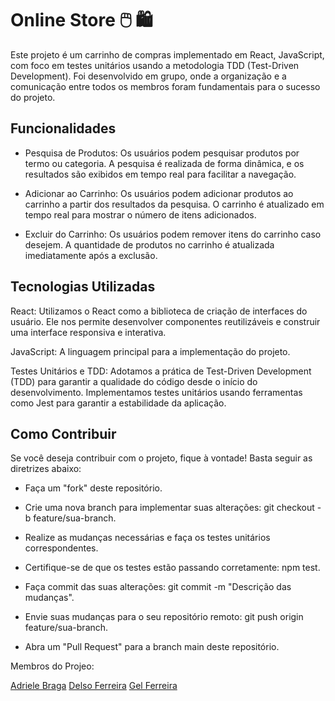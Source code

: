 <h1>Online Store 🖱️ 🛍️</h1>

Este projeto é um carrinho de compras implementado em React, JavaScript, com foco em testes unitários usando a metodologia TDD (Test-Driven Development). Foi desenvolvido em grupo, onde a organização e a comunicação entre todos os membros foram fundamentais para o sucesso do projeto.

<h2>Funcionalidades</h2>

* Pesquisa de Produtos: Os usuários podem pesquisar produtos por termo ou categoria. A pesquisa é realizada de forma dinâmica, e os resultados são exibidos em tempo real para facilitar a navegação.

* Adicionar ao Carrinho: Os usuários podem adicionar produtos ao carrinho a partir dos resultados da pesquisa. O carrinho é atualizado em tempo real para mostrar o número de itens adicionados.

* Excluir do Carrinho: Os usuários podem remover itens do carrinho caso desejem. A quantidade de produtos no carrinho é atualizada imediatamente após a exclusão.

<h2>Tecnologias Utilizadas</h2>

React: Utilizamos o React como a biblioteca de criação de interfaces do usuário. Ele nos permite desenvolver componentes reutilizáveis e construir uma interface responsiva e interativa.

JavaScript: A linguagem principal para a implementação do projeto.

Testes Unitários e TDD: Adotamos a prática de Test-Driven Development (TDD) para garantir a qualidade do código desde o início do desenvolvimento. Implementamos testes unitários usando ferramentas como Jest para garantir a estabilidade da aplicação.

<h2>Como Contribuir</h2>

Se você deseja contribuir com o projeto, fique à vontade! Basta seguir as diretrizes abaixo:

* Faça um "fork" deste repositório.

* Crie uma nova branch para implementar suas alterações: git checkout -b feature/sua-branch.

* Realize as mudanças necessárias e faça os testes unitários correspondentes.

* Certifique-se de que os testes estão passando corretamente: npm test.

* Faça commit das suas alterações: git commit -m "Descrição das mudanças".

* Envie suas mudanças para o seu repositório remoto: git push origin feature/sua-branch.

* Abra um "Pull Request" para a branch main deste repositório.

Membros do Projeo:

<a href="https://github.com/adrielle-b">Adriele Braga</a>
<a href="https://github.com/delso-ferreira">Delso Ferreira</a>
<a href="https://github.com/GelFerreira">Gel Ferreira</a>

